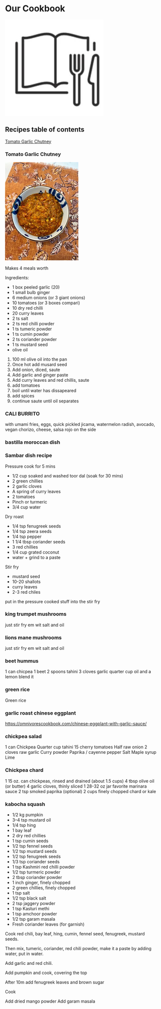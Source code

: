 # Our Cookbook

![Alt text](/photos/cookbook.jpg?raw=true "Optional Title")

## Recipes table of contents

[Tomato Garlic Chutney](#tomato-garlic-chutney)

### Tomato Garlic Chutney

![Alt text](/photos/chut.jpg?raw=true "Optional Title")

Makes 4 meals worth

Ingredients:
* 1 box peeled garlic (20)
* 1 small bulb ginger
* 6 medium onions (or 3 giant onions)
* 10 tomatoes (or 3 boxes compari)
* 10 dry red chilli 
* 20 curry leaves
* 2 ts salt
* 2 ts red chilli powder
* 1 ts tumeric powder
* 1 ts cumin powder
* 2 ts coriander powder
* 1 ts mustard seed
* olive oil

1. 100 ml olive oil into the pan
2. Once hot add musard seed
3. Add onion, diced, saute
4. Add garlic and ginger paste
5. Add curry leaves and red chillis, saute
6. add tomatoes
7. boil until water has dissapeared
8. add spices
9. continue saute until oil separates


### CALI BURRITO
with umami fries, eggs, quick pickled jicama, watermelon radish, avocado, vegan chorizo, cheese, salsa rojo on the side  

### bastilla moroccan dish 

### Sambar dish recipe
Pressure cook for 5 mins 
* 1/2 cup soaked and washed toor dal (soak for 30 mins)
* 2 green chillies
* 2 garlic cloves
* A spring of curry leaves
* 2 tomatoes
* Pinch or turmeric
* 3/4 cup water

Dry roast
* 1/4 tsp fenugreek seeds
* 1/4 tsp zeera seeds
* 1/4 tsp pepper
* 1 1/4 tbsp coriander seeds
* 3 red chillies
* 1/4 cup grated coconut
* water + grind to a paste

Stir fry
* mustard seed
* 10-20 shallots
* curry leaves
* 2-3 red chiles

put in the pressure cooked stuff into the stir fry

### king trumpet mushrooms
just stir fry em wit salt and oil

### lions mane mushrooms
just stir fry em wit salt and oil

### beet hummus
1 can chicpea 1 beet 2 spoons tahini 3 cloves garlic quarter cup oil and a lemon blend it

### green rice
Green rice

### garlic roast chinese eggplant
https://omnivorescookbook.com/chinese-eggplant-with-garlic-sauce/

### chickpea salad
1 can Chickpea 
Quarter cup tahini
15 cherry tomatoes 
Half raw onion
2 cloves raw garlic
Curry powder
Paprika / cayenne pepper 
Salt
Maple syrup
Lime

### Chickpea chard
1 15 oz. can chickpeas, rinsed and drained (about 1.5 cups)
4 tbsp olive oil (or butter)
4 garlic cloves, thinly sliced
1 28-32 oz jar favorite marinara sauce
2 tsp smoked paprika (optional)
2 cups finely chopped chard or kale

### kabocha squash

- 1/2 kg pumpkin  
- 3–4 tsp mustard oil  
- 1/4 tsp hing  
- 1 bay leaf  
- 2 dry red chillies  
- 1 tsp cumin seeds  
- 1/2 tsp fennel seeds  
- 1/2 tsp mustard seeds  
- 1/2 tsp fenugreek seeds  
- 1/3 tsp coriander seeds  
- 1 tsp Kashmiri red chilli powder  
- 1/2 tsp turmeric powder  
- 2 tbsp coriander powder  
- 1 inch ginger, finely chopped  
- 2 green chillies, finely chopped  
- 1 tsp salt  
- 1/2 tsp black salt  
- 2 tsp jaggery powder  
- 1 tsp Kasturi methi  
- 1 tsp amchoor powder  
- 1/2 tsp garam masala  
- Fresh coriander leaves (for garnish) 

Cook red chili, bay leaf, hing, cumin, fennel seed, fenugreek, mustard seeds. 

Then mix, tumeric, coriander, red chili powder, make it a paste by adding water, put in water.

Add garlic and red chili.

Add pumpkin and cook, covering the top

After 10m add fenugreek leaves and brown sugar 

Cook

Add dried mango powder
Add garam masala